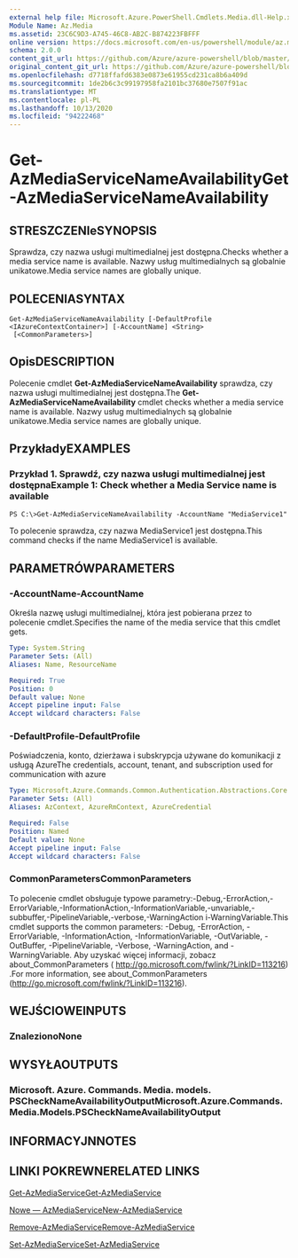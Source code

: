 ```yaml
---
external help file: Microsoft.Azure.PowerShell.Cmdlets.Media.dll-Help.xml
Module Name: Az.Media
ms.assetid: 23C6C9D3-A745-46C8-AB2C-B874223FBFFF
online version: https://docs.microsoft.com/en-us/powershell/module/az.media/get-azmediaservicenameavailability
schema: 2.0.0
content_git_url: https://github.com/Azure/azure-powershell/blob/master/src/Media/Media/help/Get-AzMediaServiceNameAvailability.md
original_content_git_url: https://github.com/Azure/azure-powershell/blob/master/src/Media/Media/help/Get-AzMediaServiceNameAvailability.md
ms.openlocfilehash: d7718ffafd6383e0873e61955cd231ca8b6a409d
ms.sourcegitcommit: 1de2b6c3c99197958fa2101bc37680e7507f91ac
ms.translationtype: MT
ms.contentlocale: pl-PL
ms.lasthandoff: 10/13/2020
ms.locfileid: "94222468"
---
```

# <span data-ttu-id="e59de-101">Get-AzMediaServiceNameAvailability</span><span class="sxs-lookup"><span data-stu-id="e59de-101">Get-AzMediaServiceNameAvailability</span></span>

## <span data-ttu-id="e59de-102">STRESZCZENIe</span><span class="sxs-lookup"><span data-stu-id="e59de-102">SYNOPSIS</span></span>
<span data-ttu-id="e59de-103">Sprawdza, czy nazwa usługi multimedialnej jest dostępna.</span><span class="sxs-lookup"><span data-stu-id="e59de-103">Checks whether a media service name is available.</span></span>
<span data-ttu-id="e59de-104">Nazwy usług multimedialnych są globalnie unikatowe.</span><span class="sxs-lookup"><span data-stu-id="e59de-104">Media service names are globally unique.</span></span>

## <span data-ttu-id="e59de-105">POLECENIA</span><span class="sxs-lookup"><span data-stu-id="e59de-105">SYNTAX</span></span>

```
Get-AzMediaServiceNameAvailability [-DefaultProfile <IAzureContextContainer>] [-AccountName] <String>
 [<CommonParameters>]
```

## <span data-ttu-id="e59de-106">Opis</span><span class="sxs-lookup"><span data-stu-id="e59de-106">DESCRIPTION</span></span>
<span data-ttu-id="e59de-107">Polecenie cmdlet **Get-AzMediaServiceNameAvailability** sprawdza, czy nazwa usługi multimedialnej jest dostępna.</span><span class="sxs-lookup"><span data-stu-id="e59de-107">The **Get-AzMediaServiceNameAvailability** cmdlet checks whether a media service name is available.</span></span>
<span data-ttu-id="e59de-108">Nazwy usług multimedialnych są globalnie unikatowe.</span><span class="sxs-lookup"><span data-stu-id="e59de-108">Media service names are globally unique.</span></span>

## <span data-ttu-id="e59de-109">Przykłady</span><span class="sxs-lookup"><span data-stu-id="e59de-109">EXAMPLES</span></span>

### <span data-ttu-id="e59de-110">Przykład 1. Sprawdź, czy nazwa usługi multimedialnej jest dostępna</span><span class="sxs-lookup"><span data-stu-id="e59de-110">Example 1: Check whether a Media Service name is available</span></span>
```
PS C:\>Get-AzMediaServiceNameAvailability -AccountName "MediaService1"
```

<span data-ttu-id="e59de-111">To polecenie sprawdza, czy nazwa MediaService1 jest dostępna.</span><span class="sxs-lookup"><span data-stu-id="e59de-111">This command checks if the name MediaService1 is available.</span></span>

## <span data-ttu-id="e59de-112">PARAMETRÓW</span><span class="sxs-lookup"><span data-stu-id="e59de-112">PARAMETERS</span></span>

### <span data-ttu-id="e59de-113">-AccountName</span><span class="sxs-lookup"><span data-stu-id="e59de-113">-AccountName</span></span>
<span data-ttu-id="e59de-114">Określa nazwę usługi multimedialnej, która jest pobierana przez to polecenie cmdlet.</span><span class="sxs-lookup"><span data-stu-id="e59de-114">Specifies the name of the media service that this cmdlet gets.</span></span>

```yaml
Type: System.String
Parameter Sets: (All)
Aliases: Name, ResourceName

Required: True
Position: 0
Default value: None
Accept pipeline input: False
Accept wildcard characters: False
```

### <span data-ttu-id="e59de-115">-DefaultProfile</span><span class="sxs-lookup"><span data-stu-id="e59de-115">-DefaultProfile</span></span>
<span data-ttu-id="e59de-116">Poświadczenia, konto, dzierżawa i subskrypcja używane do komunikacji z usługą Azure</span><span class="sxs-lookup"><span data-stu-id="e59de-116">The credentials, account, tenant, and subscription used for communication with azure</span></span>

```yaml
Type: Microsoft.Azure.Commands.Common.Authentication.Abstractions.Core.IAzureContextContainer
Parameter Sets: (All)
Aliases: AzContext, AzureRmContext, AzureCredential

Required: False
Position: Named
Default value: None
Accept pipeline input: False
Accept wildcard characters: False
```

### <span data-ttu-id="e59de-117">CommonParameters</span><span class="sxs-lookup"><span data-stu-id="e59de-117">CommonParameters</span></span>
<span data-ttu-id="e59de-118">To polecenie cmdlet obsługuje typowe parametry:-Debug,-ErrorAction,-ErrorVariable,-InformationAction,-InformationVariable,-unvariable,-subbuffer,-PipelineVariable,-verbose,-WarningAction i-WarningVariable.</span><span class="sxs-lookup"><span data-stu-id="e59de-118">This cmdlet supports the common parameters: -Debug, -ErrorAction, -ErrorVariable, -InformationAction, -InformationVariable, -OutVariable, -OutBuffer, -PipelineVariable, -Verbose, -WarningAction, and -WarningVariable.</span></span> <span data-ttu-id="e59de-119">Aby uzyskać więcej informacji, zobacz about_CommonParameters ( http://go.microsoft.com/fwlink/?LinkID=113216) .</span><span class="sxs-lookup"><span data-stu-id="e59de-119">For more information, see about_CommonParameters (http://go.microsoft.com/fwlink/?LinkID=113216).</span></span>

## <span data-ttu-id="e59de-120">WEJŚCIOWE</span><span class="sxs-lookup"><span data-stu-id="e59de-120">INPUTS</span></span>

### <span data-ttu-id="e59de-121">Znaleziono</span><span class="sxs-lookup"><span data-stu-id="e59de-121">None</span></span>

## <span data-ttu-id="e59de-122">WYSYŁA</span><span class="sxs-lookup"><span data-stu-id="e59de-122">OUTPUTS</span></span>

### <span data-ttu-id="e59de-123">Microsoft. Azure. Commands. Media. models. PSCheckNameAvailabilityOutput</span><span class="sxs-lookup"><span data-stu-id="e59de-123">Microsoft.Azure.Commands.Media.Models.PSCheckNameAvailabilityOutput</span></span>

## <span data-ttu-id="e59de-124">INFORMACYJN</span><span class="sxs-lookup"><span data-stu-id="e59de-124">NOTES</span></span>

## <span data-ttu-id="e59de-125">LINKI POKREWNE</span><span class="sxs-lookup"><span data-stu-id="e59de-125">RELATED LINKS</span></span>

[<span data-ttu-id="e59de-126">Get-AzMediaService</span><span class="sxs-lookup"><span data-stu-id="e59de-126">Get-AzMediaService</span></span>](./Get-AzMediaService.md)

[<span data-ttu-id="e59de-127">Nowe — AzMediaService</span><span class="sxs-lookup"><span data-stu-id="e59de-127">New-AzMediaService</span></span>](./New-AzMediaService.md)

[<span data-ttu-id="e59de-128">Remove-AzMediaService</span><span class="sxs-lookup"><span data-stu-id="e59de-128">Remove-AzMediaService</span></span>](./Remove-AzMediaService.md)

[<span data-ttu-id="e59de-129">Set-AzMediaService</span><span class="sxs-lookup"><span data-stu-id="e59de-129">Set-AzMediaService</span></span>](./Set-AzMediaService.md)


